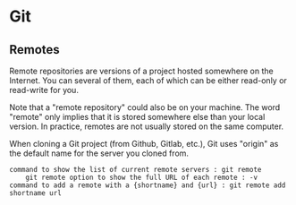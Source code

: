# Git

## Remotes

Remote repositories are versions of a project hosted somewhere on the Internet. You can several of
them, each of which can be either read-only or read-write for you.

Note that a "remote repository" could also be on your machine. The word "remote" only implies that 
it is stored somewhere else than your local version. In practice, remotes are not usually stored on
the same computer.

When cloning a Git project (from Github, Gitlab, etc.), Git uses "origin" as the default name for
the server you cloned from.

```aln
command to show the list of current remote servers : git remote
    git remote option to show the full URL of each remote : -v
command to add a remote with a {shortname} and {url} : git remote add shortname url
```
